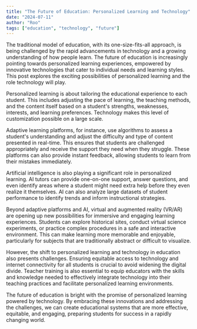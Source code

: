 ```yaml
---
title: "The Future of Education: Personalized Learning and Technology"
date: "2024-07-11"
author: "Roo"
tags: ["education", "technology", "future"]
---
```

The traditional model of education, with its one-size-fits-all approach, is being challenged by the rapid advancements in technology and a growing understanding of how people learn. The future of education is increasingly pointing towards personalized learning experiences, empowered by innovative technologies that cater to individual needs and learning styles. This post explores the exciting possibilities of personalized learning and the role technology will play.

Personalized learning is about tailoring the educational experience to each student. This includes adjusting the pace of learning, the teaching methods, and the content itself based on a student's strengths, weaknesses, interests, and learning preferences. Technology makes this level of customization possible on a large scale.

Adaptive learning platforms, for instance, use algorithms to assess a student's understanding and adjust the difficulty and type of content presented in real-time. This ensures that students are challenged appropriately and receive the support they need when they struggle. These platforms can also provide instant feedback, allowing students to learn from their mistakes immediately.

Artificial intelligence is also playing a significant role in personalized learning. AI tutors can provide one-on-one support, answer questions, and even identify areas where a student might need extra help before they even realize it themselves. AI can also analyze large datasets of student performance to identify trends and inform instructional strategies.

Beyond adaptive platforms and AI, virtual and augmented reality (VR/AR) are opening up new possibilities for immersive and engaging learning experiences. Students can explore historical sites, conduct virtual science experiments, or practice complex procedures in a safe and interactive environment. This can make learning more memorable and enjoyable, particularly for subjects that are traditionally abstract or difficult to visualize.

However, the shift to personalized learning and technology in education also presents challenges. Ensuring equitable access to technology and internet connectivity for all students is crucial to avoid widening the digital divide. Teacher training is also essential to equip educators with the skills and knowledge needed to effectively integrate technology into their teaching practices and facilitate personalized learning environments.

The future of education is bright with the promise of personalized learning powered by technology. By embracing these innovations and addressing the challenges, we can create educational systems that are more effective, equitable, and engaging, preparing students for success in a rapidly changing world.
